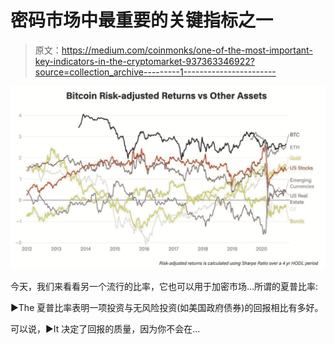 # 密码市场中最重要的关键指标之一

> 原文：<https://medium.com/coinmonks/one-of-the-most-important-key-indicators-in-the-cryptomarket-937363346922?source=collection_archive---------1----------------------->

![](img/74984276ea61845ed3bc05c7724facbc.png)

今天，我们来看看另一个流行的比率，它也可以用于加密市场…所谓的夏普比率:

▶️The 夏普比率表明一项投资与无风险投资(如美国政府债券)的回报相比有多好。

可以说，▶️It 决定了回报的质量，因为你不会在…